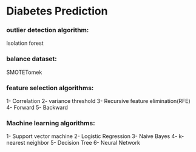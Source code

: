 # Diabetes Prediction

### outlier detection algorithm: 
  Isolation forest
### balance dataset:
  SMOTETomek
### feature selection algorithms:
  1- Correlation 2- variance threshold 3- Recursive feature elimination(RFE) 4- Forward 5- Backward
### Machine learning algorithms:
  1- Support vector machine 2- Logistic Regression 3- Naive Bayes 4- k-nearest neighbor 5- Decision Tree 6- Neural Network 